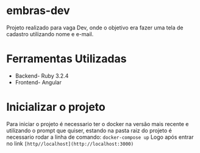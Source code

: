 # embras-dev
 Projeto realizado para vaga Dev, onde o objetivo era fazer uma tela de cadastro utilizando nome e e-mail.
# Ferramentas Utilizadas
* Backend- Ruby 3.2.4
* Frontend- Angular
# Inicializar o projeto
Para iniciar o projeto é necessario ter o docker na versão mais recente e utilizando o prompt que quiser, estando na pasta raiz do projeto é necessario rodar a linha de comando:
`docker-compose up`
Logo após entrar no link `[http//localhost](http://localhost:3000)`
